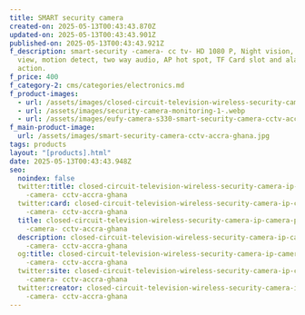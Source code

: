```yaml
---
title: SMART security camera
created-on: 2025-05-13T00:43:43.870Z
updated-on: 2025-05-13T00:43:43.901Z
published-on: 2025-05-13T00:43:43.921Z
f_description: smart-security -camera- cc tv- HD 1080 P, Night vision, remote
  view, motion detect, two way audio, AP hot spot, TF Card slot and alarm
  action.
f_price: 400
f_category-2: cms/categories/electronics.md
f_product-images:
  - url: /assets/images/closed-circuit-television-wireless-security-camera-ip-camera-png-favpng-smart-security-camera-cctv-accra-ghana.jpg
  - url: /assets/images/security-camera-monitoring-1-.webp
  - url: /assets/images/eufy-camera-s330-smart-security-camera-cctv-accra-ghana.webp
f_main-product-image:
  url: /assets/images/smart-security-camera-cctv-accra-ghana.jpg
tags: products
layout: "[products].html"
date: 2025-05-13T00:43:43.948Z
seo:
  noindex: false
  twitter:title: closed-circuit-television-wireless-security-camera-ip-camera-png-favpng-smart-security
    -camera- cctv-accra-ghana
  twitter:card: closed-circuit-television-wireless-security-camera-ip-camera-png-favpng-smart-security
    -camera- cctv-accra-ghana
  title: closed-circuit-television-wireless-security-camera-ip-camera-png-favpng-smart-security
    -camera- cctv-accra-ghana
  description: closed-circuit-television-wireless-security-camera-ip-camera-png-favpng-smart-security
    -camera- cctv-accra-ghana
  og:title: closed-circuit-television-wireless-security-camera-ip-camera-png-favpng-smart-security
    -camera- cctv-accra-ghana
  twitter:site: closed-circuit-television-wireless-security-camera-ip-camera-png-favpng-smart-security
    -camera- cctv-accra-ghana
  twitter:creator: closed-circuit-television-wireless-security-camera-ip-camera-png-favpng-smart-security
    -camera- cctv-accra-ghana
---
```

